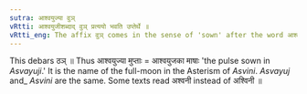 ```yaml
---
sutra: आश्वयुज्या वुञ्
vRtti: आश्वयुजीशब्दाद् वुञ् प्रत्ययो भवति उप्तेर्थे ॥
vRtti_eng: The affix वुञ् comes in the sense of 'sown' after the word आश्वयुजी ॥
---
```

This debars ठञ् ॥ Thus आश्वयुज्या मुप्ताः = आश्वयुजका माषाः 'the pulse sown in _Asvayuji_.' It is the name of the full-moon in the Asterism of _Asvini_. _Asvayuj_ and_ _Asvini_ are the same. Some texts read अश्वनी instead of अश्विनी ॥
